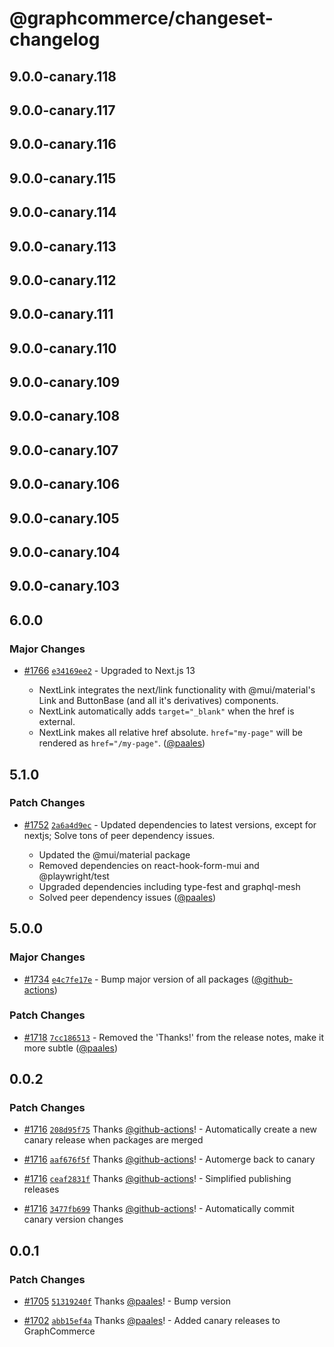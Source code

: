 # @graphcommerce/changeset-changelog

## 9.0.0-canary.118

## 9.0.0-canary.117

## 9.0.0-canary.116

## 9.0.0-canary.115

## 9.0.0-canary.114

## 9.0.0-canary.113

## 9.0.0-canary.112

## 9.0.0-canary.111

## 9.0.0-canary.110

## 9.0.0-canary.109

## 9.0.0-canary.108

## 9.0.0-canary.107

## 9.0.0-canary.106

## 9.0.0-canary.105

## 9.0.0-canary.104

## 9.0.0-canary.103

## 6.0.0

### Major Changes

- [#1766](https://github.com/graphcommerce-org/graphcommerce/pull/1766) [`e34169ee2`](https://github.com/graphcommerce-org/graphcommerce/commit/e34169ee2e0fdc052ff589ceca0bc67557584c1f) - Upgraded to Next.js 13

  - NextLink integrates the next/link functionality with @mui/material's Link and ButtonBase (and all it's derivatives) components.
  - NextLink automatically adds `target="_blank"` when the href is external.
  - NextLink makes all relative href absolute. `href="my-page"` will be rendered as `href="/my-page"`. ([@paales](https://github.com/paales))

## 5.1.0

### Patch Changes

- [#1752](https://github.com/graphcommerce-org/graphcommerce/pull/1752) [`2a6a4d9ec`](https://github.com/graphcommerce-org/graphcommerce/commit/2a6a4d9ecfa1b58a66ba9b9d00016d6feda9aa95) - Updated dependencies to latest versions, except for nextjs; Solve tons of peer dependency issues.

  - Updated the @mui/material package
  - Removed dependencies on react-hook-form-mui and @playwright/test
  - Upgraded dependencies including type-fest and graphql-mesh
  - Solved peer dependency issues ([@paales](https://github.com/paales))

## 5.0.0

### Major Changes

- [#1734](https://github.com/graphcommerce-org/graphcommerce/pull/1734) [`e4c7fe17e`](https://github.com/graphcommerce-org/graphcommerce/commit/e4c7fe17e413e37362ceae92e67f1b3a5f62d398) - Bump major version of all packages ([@github-actions](https://github.com/apps/github-actions))

### Patch Changes

- [#1718](https://github.com/graphcommerce-org/graphcommerce/pull/1718) [`7cc186513`](https://github.com/graphcommerce-org/graphcommerce/commit/7cc186513e100eb85856fc194740a279bc6e5605) - Removed the 'Thanks!' from the release notes, make it more subtle ([@paales](https://github.com/paales))

## 0.0.2

### Patch Changes

- [#1716](https://github.com/graphcommerce-org/graphcommerce/pull/1716) [`208d95f75`](https://github.com/graphcommerce-org/graphcommerce/commit/208d95f7574facc42871e400ef201845bd4a7927) Thanks [@github-actions](https://github.com/apps/github-actions)! - Automatically create a new canary release when packages are merged

- [#1716](https://github.com/graphcommerce-org/graphcommerce/pull/1716) [`aaf676f5f`](https://github.com/graphcommerce-org/graphcommerce/commit/aaf676f5f23f38a7349684f6e0f6b5fd8f21ce38) Thanks [@github-actions](https://github.com/apps/github-actions)! - Automerge back to canary

- [#1716](https://github.com/graphcommerce-org/graphcommerce/pull/1716) [`ceaf2831f`](https://github.com/graphcommerce-org/graphcommerce/commit/ceaf2831f0612ed70bc4155c8144ce241a4b1a01) Thanks [@github-actions](https://github.com/apps/github-actions)! - Simplified publishing releases

- [#1716](https://github.com/graphcommerce-org/graphcommerce/pull/1716) [`3477fb699`](https://github.com/graphcommerce-org/graphcommerce/commit/3477fb69951be0cec7aa4f7c21dd9074c747fef9) Thanks [@github-actions](https://github.com/apps/github-actions)! - Automatically commit canary version changes

## 0.0.1

### Patch Changes

- [#1705](https://github.com/graphcommerce-org/graphcommerce/pull/1705) [`51319240f`](https://github.com/graphcommerce-org/graphcommerce/commit/51319240feeda146e718b6e65cafd885549cb61d) Thanks [@paales](https://github.com/paales)! - Bump version

- [#1702](https://github.com/graphcommerce-org/graphcommerce/pull/1702) [`abb15ef4a`](https://github.com/graphcommerce-org/graphcommerce/commit/abb15ef4a79b12eddb32cc006e5d1d31dd06ac2d) Thanks [@paales](https://github.com/paales)! - Added canary releases to GraphCommerce
